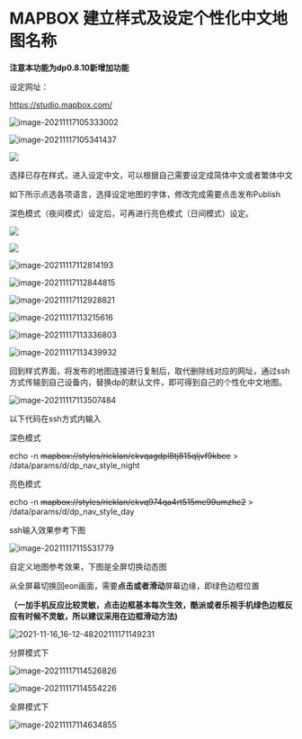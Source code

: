 # MAPBOX 建立样式及设定个性化中文地图名称

**注意本功能为dp0.8.10新增加功能**

 

设定网址：

https://studio.mapbox.com/

![image-20211117105333002](../files/mapbox_Map_change/image-20211117105333002.png)

![image-20211117105341437](../files/mapbox_Map_change/image-20211117105341437.png)

![](../files/mapbox_Map_change/image-20211117105352806.png)

选择已存在样式，进入设定中文，可以根据自己需要设定成简体中文或者繁体中文

如下所示点选各项语言，选择设定地图的字体，修改完成需要点击发布Publish

深色模式（夜间模式）设定后，可再进行亮色模式（日间模式）设定。

![](../files/mapbox_Map_change/image-20211117112449066.png)

![](../files/mapbox_Map_change/image-20211117112531344.png)



![image-20211117112814193](../files/mapbox_Map_change/image-20211117112814193.png)



![image-20211117112844815](../files/mapbox_Map_change/image-20211117112844815.png)

![image-20211117112928821](../files/mapbox_Map_change/image-20211117112928821.png)

![image-20211117113215616](../files/mapbox_Map_change/image-20211117113215616.png)

![image-20211117113336803](../files/mapbox_Map_change/image-20211117113336803.png)

![image-20211117113439932](../files/mapbox_Map_change/image-20211117113439932.png)



回到样式界面，将发布的地图连接进行复制后，取代删除线对应的网址，通过ssh方式传输到自己设备内，替换dp的默认文件，即可得到自己的个性化中文地图。

![image-20211117113507484](../files/mapbox_Map_change/image-20211117113507484.png)

以下代码在ssh方式内输入

深色模式

echo -n ~~mapbox://styles/ricklan/ckvqagdpl8tj815qljvf9kbee~~ > /data/params/d/dp_nav_style_night

亮色模式

echo -n ~~mapbox://styles/ricklan/ckvq974qa4rt515me99umzhc2~~ > /data/params/d/dp_nav_style_day



ssh输入效果参考下图

![image-20211117115531779](../files/mapbox_Map_change/image-20211117115531779.png)



自定义地图参考效果，下图是全屏切换动态图

从全屏幕切换回eon画面，需要**点击或者滑动**屏幕边缘，即绿色边框位置

**（一加手机反应比较灵敏，点击边框基本每次生效，酷派或者乐视手机绿色边框反应有时候不灵敏，所以建议采用在边框滑动方法)**

![2021-11-16_16-12-48202111171149231](../files/mapbox_Map_change/2021-11-16_16-12-48202111171149231.gif)



分屏模式下

![image-20211117114526826](../files/mapbox_Map_change/image-20211117114526826.png)

![image-20211117114554226](../files/mapbox_Map_change/image-20211117114554226.png)

全屏模式下

![image-20211117114634855](../files/mapbox_Map_change/image-20211117114634855.png)